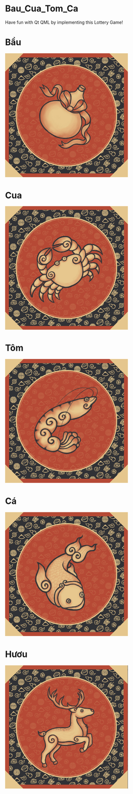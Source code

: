 # Bau_Cua_Tom_Ca
Have fun with Qt QML by implementing this Lottery Game!

# Bầu
<img src="./BAU.PNG" alt="Lottery Game Screenshot" width="400"/>

# Cua
<img src="./CUA.PNG" alt="Lottery Game Screenshot" width="400"/>

# Tôm
<img src="./TOM.PNG" alt="Lottery Game Screenshot" width="400"/>

# Cá
<img src="./CA.PNG" alt="Lottery Game Screenshot" width="400"/>

# Hươu
<img src="./HUOU.PNG" alt="Lottery Game Screenshot" width="400"/>

